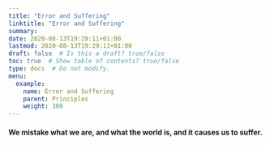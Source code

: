 ```yaml
---
title: "Error and Suffering"
linktitle: "Error and Suffering"
summary:
date: 2020-08-13T19:29:11+01:00
lastmod: 2020-08-13T19:29:11+01:00
draft: false  # Is this a draft? true/false
toc: true  # Show table of contents? true/false
type: docs  # Do not modify.
menu:
  example:
    name: Error and Suffering
    parent: Principles
    weight: 300
---
```


#### We mistake what we are, and what the world is, and it causes us to suffer.